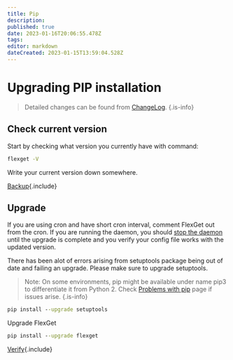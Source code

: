 ```yaml
---
title: Pip
description: 
published: true
date: 2023-01-16T20:06:55.478Z
tags: 
editor: markdown
dateCreated: 2023-01-15T13:59:04.528Z
---
```


# Upgrading PIP installation

>Detailed changes can be found from [ChangeLog](/ChangeLog).
{.is-info}

## Check current version

Start by checking what version you currently have with command:

```bash
flexget -V
```

Write your current version down somewhere.

[Backup](/Upgrade/Partial/Backup){.include}

## Upgrade

If you are using cron and have short cron interval, comment FlexGet out from the cron. If you are running the daemon, you should [stop the daemon](/Daemon) until the upgrade is complete and you verify your config file works with the updated version.

There has been alot of errors arising from setuptools package being out of date and failing an upgrade.
Please make sure to upgrade setuptools.

> Note: On some environments, pip might be available under name pip3 to differentiate it from Python 2. Check [Problems with pip](/PipProblems) page if issues arise.
{.is-info}

```cmd
pip install --upgrade setuptools
```

Upgrade FlexGet

```cmd
pip install --upgrade flexget
```

[Verify](/Upgrade/Partial/Verify){.include}